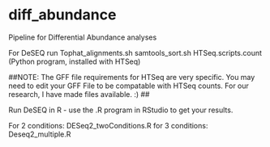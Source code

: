 # diff_abundance
Pipeline for Differential Abundance analyses

For DeSEQ
run 
Tophat_alignments.sh
samtools_sort.sh
HTSeq.scripts.count (Python program, installed with HTSeq)

##NOTE: The GFF file requirements for HTSeq are very specific. You may need to edit your GFF File to be compatable with HTSeq counts. 
For our research, I have made files available. :) ##

Run DeSEQ in R - use the .R program in RStudio to get your results. 

For 2 conditions: DESeq2_twoConditions.R
for 3 conditions: Deseq2_multiple.R
